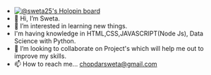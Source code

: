 - [![@sweta25's Holopin board](https://holopin.me/sweta25)](https://holopin.io/@sweta25)
- 👋 Hi, I’m Sweta.
- 👀 I’m interested in learning new things.
- I'm having knowledge in HTML,CSS,JAVASCRIPT(Node Js), Data Science with Python.
- 💞️ I’m looking to collaborate on Project's which will help me out to improve my skills.
- 📫 How to reach me... chopdarsweta@gmail.com

<!---
Sweta2501/Sweta2501 is a ✨ special ✨ repository because its `README.md` (this file) appears on your GitHub profile.
You can click the Preview link to take a look at your changes.
--->
